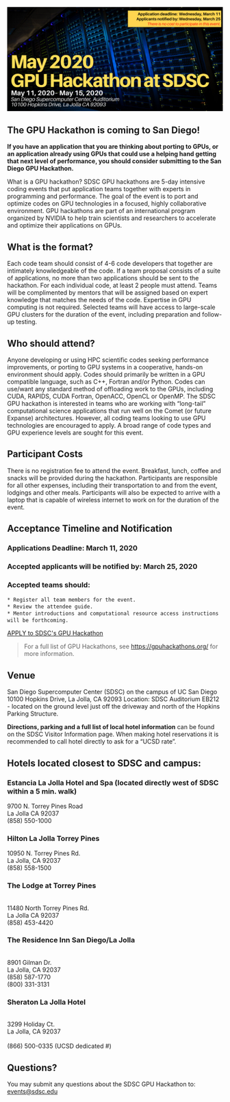 <img src="./images/May2020_GPUhack-header.png" alt="SDSC GPU Hackathon" width="800px" />

## The GPU Hackathon is coming to San Diego!
<b>If you have an application that you are thinking about porting to GPUs, or an application already using GPUs that could use a helping hand getting that next level of performance, you should consider submitting to the San Diego GPU Hackathon.</b>

What is a GPU hackathon?
SDSC GPU hackathons are 5-day intensive coding events that put application teams together with experts in programming and performance. The goal of the event is to port and optimize codes on GPU technologies in a focused, highly collaborative environment. GPU hackathons are part of an international program organized by NVIDIA to help train scientists and researchers to accelerate and optimize their applications on GPUs. 

## What is the format?
Each code team should consist of 4-6 code developers that together are intimately knowledgeable of the code. If a team proposal consists of a suite of applications, no more than two applications should be sent to the hackathon. For each individual code, at least 2 people must attend. Teams will be complimented by mentors that will be assigned based on expert knowledge that matches the needs of the code. Expertise in GPU computing is not required.
Selected teams will have access to large-scale GPU clusters for the duration of the event, including preparation and follow-up testing. 

## Who should attend?
Anyone developing or using HPC scientific codes seeking performance improvements, or porting to GPU systems in a cooperative, hands-on environment should apply. Codes should primarily be written in a GPU compatible language, such as C++, Fortran and/or Python. Codes can use/want any standard method of offloading work to the GPUs, including CUDA, RAPIDS, CUDA Fortran, OpenACC, OpenCL or OpenMP.
The SDSC GPU hackathon is interested in teams who are working with “long-tail” computational science applications that run well on the Comet (or future Expanse) architectures. However, all coding teams looking to use GPU technologies are encouraged to apply. A broad range of code types and GPU experience levels are sought for this event.

## Participant Costs
There is no registration fee to attend the event. Breakfast, lunch, coffee and snacks will be provided during the hackathon. Participants are responsible for all other expenses, including their transportation to and from the event, lodgings and other meals. Participants will also be expected to arrive with a laptop that is capable of wireless internet to work on for the duration of the event.

## Acceptance Timeline and Notification

### Applications Deadline: March 11, 2020 
### Accepted applicants will be notified by: March 25, 2020
### Accepted teams should:
    * Register all team members for the event.
    * Review the attendee guide.
    * Mentor introductions and computational resource access instructions will be forthcoming.
[APPLY to SDSC's GPU Hackathon](https://gpuhackathons.org/form/register?hackathon_which_event=253)
>For a full list of GPU Hackathons, see https://gpuhackathons.org/ for more information.

## Venue
San Diego Supercomputer Center (SDSC) on the campus of UC San Diego
10100 Hopkins Drive, La Jolla, CA 92093
Location: SDSC Auditorium EB212 - located on the ground level just off the driveway and north of the Hopkins Parking Structure.

__Directions, parking and a full list of local hotel information__ can be found on the SDSC Visitor Information page.  When making hotel reservations it is recommended to call hotel directly to ask for a “UCSD rate”.  

## Hotels located closest to SDSC and campus:

### Estancia La Jolla Hotel and Spa (located directly west of SDSC within a 5 min. walk)
<p>9700 N. Torrey Pines Road
<br>La Jolla CA 92037
<br>(858) 550-1000</br>

### Hilton La Jolla Torrey Pines
<p>10950 N. Torrey Pines Rd.
<br>La Jolla, CA 92037
<br>(858) 558-1500</br>

### The Lodge at Torrey Pines
<br>11480 North Torrey Pines Rd.
<br>La Jolla CA 92037
<br>(858) 453-4420</br> 	

### The Residence Inn San Diego/La Jolla
<br>8901 Gilman Dr.
<br>La Jolla, CA 92037
<br>(858) 587-1770
<br>(800) 331-3131</br>

### Sheraton La Jolla Hotel
<br>3299 Holiday Ct. 
<br>La Jolla, CA 92037  
<br>(866) 500-0335 (UCSD dedicated #)</br>

## Questions?
You may submit any questions about the SDSC GPU Hackathon to: events@sdsc.edu



